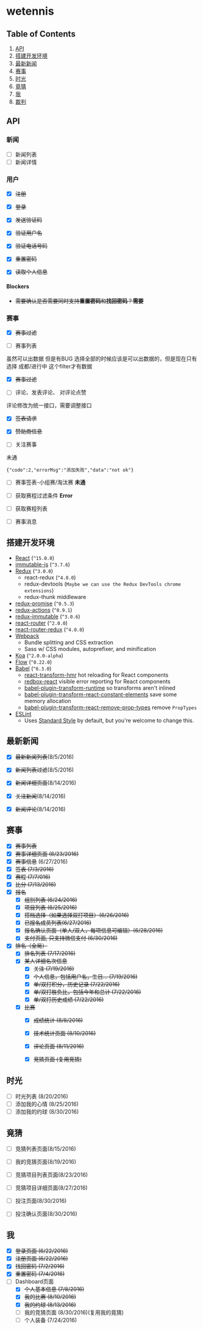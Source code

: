 wetennis
=============================

Table of Contents
-----------------
1. [API](#api)
1. [搭建开发环境](#setup-dev-env)
1. [最新新闻](#latest-news)
1. [赛事](#event)
1. [时光](#time)
1. [竟猜](#guess)
1. [我](#me)
1. [裁判](#裁判)

<!-- |Task|Description|Time|Progress|
|---|---|---|---|
|搭建开发环境|||Done|
|最新新闻|||Done|
|赛事|||70%|
|时光||70%|
|竟猜|||70%|
|我||||90%|
|裁判||||| -->

<a name='api'>API</a>
---------------------

### 新闻

- [ ] 新闻列表
- [ ] 新闻详情

### 用户

- [x] ~~注册~~

- [x] ~~登录~~

- [x] ~~发送验证码~~

- [x] ~~验证用户名~~

- [x] ~~验证电话号码~~

- [x] ~~重置密码~~

- [x] ~~读取个人信息~~

#### Blockers

- ~~需要确认是否需要同时支持**重置密码**和**找回密码**？**需要**~~


### 赛事

- [x] ~~赛事过滤~~

- [ ] 赛事列表

虽然可以出数据 但是有BUG 选择全部的时候应该是可以出数据的，但是现在只有选择 成都/进行中 这个filter才有数据

- [x] ~~赛事过滤~~

- [ ] 评论、发表评论、 对评论点赞

评论修改为统一接口，需要调整接口

- [x] ~~签表请求~~

- [x] ~~赞助商信息~~

- [ ] 关注赛事

未通

```
{"code":2,"errorMsg":"添加失败","data":"not ok"}
```

- [ ] 赛事签表-小组赛/淘汰赛 **未通**

- [ ] 获取赛程过滤条件 **Error**

- [ ] 获取赛程列表

- [ ] 赛事消息


<a name='setup-dev-env'>搭建开发环境</a>
--------------------------------------

* [React](https://github.com/facebook/react) (`^15.0.0`)
* [immutable-js](https://github.com/facebook/immutable-js) (`^3.7.6`)
* [Redux](https://github.com/rackt/redux) (`^3.0.0`)
  * react-redux (`^4.0.0`)
  * redux-devtools (`Maybe we can use the Redux DevTools chrome extensions`)
  * redux-thunk middleware
* [redux-promise](https://github.com/acdlite/redux-promise) (`^0.5.3`)
* [redux-actions](https://github.com/acdlite/redux-actions) (`^0.9.1`)
* [redux-immutable](https://github.com/gajus/redux-immutable) (`^3.0.6`)
* [react-router](https://github.com/rackt/react-router) (`^2.0.0`)
* [react-router-redux](https://github.com/rackt/react-router-redux) (`^4.0.0`)
* [Webpack](https://github.com/webpack/webpack)
  * Bundle splitting and CSS extraction
  * Sass w/ CSS modules, autoprefixer, and minification
* [Koa](https://github.com/koajs/koa) (`^2.0.0-alpha`)
* [Flow](http://flowtype.org/) (`^0.22.0`)
* [Babel](https://github.com/babel/babel) (`^6.3.0`)
  * [react-transform-hmr](https://github.com/gaearon/react-transform-hmr) hot reloading for React components
  * [redbox-react](https://github.com/KeywordBrain/redbox-react) visible error reporting for React components
  * [babel-plugin-transform-runtime](https://www.npmjs.com/package/babel-plugin-transform-runtime) so transforms aren't inlined
  * [babel-plugin-transform-react-constant-elements](https://babeljs.io/docs/plugins/transform-react-constant-elements/) save some memory allocation
  * [babel-plugin-transform-react-remove-prop-types](https://github.com/oliviertassinari/babel-plugin-transform-react-remove-prop-types) remove `PropTypes`
* [ESLint](http://eslint.org)
  * Uses [Standard Style](https://github.com/feross/standard) by default, but you're welcome to change this.


<a name='latest-news'>最新新闻</a>
---------------------------------

- [x] ~~最新新闻列表~~(8/5/2016)
- [x] ~~新闻列表过滤~~(8/5/2016)
- [x] ~~新闻详细页面~~(8/14/2016)
- [x] ~~关注新闻~~(8/14/2016)
- [x] ~~新闻评论~~(8/14/2016)


<a name='event'>赛事</a>
-----------------------

- [x] ~~赛事列表~~
- [x] ~~赛事详细页面 (6/23/2016)~~
- [x] ~~赛事信息~~ (6/27/2016)
- [x] ~~签表 (7/3/2016)~~
- [x] ~~赛程 (7/7/016)~~
- [x] ~~比分 (7/13/2016)~~
- [x] ~~报名~~
  - [x] ~~组别列表 (6/24/2016)~~
  - [x] ~~项目列表 (6/25/2016)~~
  - [x] ~~搭档选择（如果选择双打项目）(6/26/2016)~~
  - [x] ~~已报名成员列表(6/27/2016)~~
  - [x] ~~报名确认页面（单人/双人，每项信息可编辑）(6/28/2016)~~
  - [x] ~~支付页面, 只支持微信支付 (6/30/2016)~~
- [x] ~~排名（全局）~~
  - [x] ~~排名列表 (7/17/2016)~~
  - [x] ~~某人详细名次信息~~
    - [x] ~~关注 (7/19/2016)~~
    - [x] ~~个人信息，包括用户名，生日... (7/19/2016)~~
    - [x] ~~单/双打积分，历史记录 (7/22/2016)~~
    - [x] ~~单/双打胜负比，包括今年和总计 (7/22/2016)~~
    - [x] ~~单/双打历史成绩 (7/22/2016)~~
  - [x] ~~比赛~~
    - [x] ~~成绩统计 (8/8/2016)~~
    - [x] ~~技术统计页面 (8/10/2016)~~
    - [x] ~~评论页面 (8/11/2016)~~
    - [x] ~~竞猜页面 (复用竞猜)~~


<a name='time'>时光</a>
----------------------

- [ ] 时光列表 (8/20/2016)
- [ ] 添加我的心情 (8/25/2016)
- [ ] 添加我的约球 (8/30/2016)

<a name='guess'>竟猜</a>
-----------------------

- [ ] 竞猜列表页面(8/15/2016)
- [ ] 我的竞猜页面(8/19/2016)
- [ ] 竞猜项目列表页面(8/23/2016)
- [ ] 竞猜项目详细页面(8/27/2016)
- [ ] 投注页面(8/30/2016)
- [ ] 投注确认页面(8/30/2016)


<a name='me'>我</a>
------------------

- [x] ~~登录页面 (6/22/2016)~~
- [x] ~~注册页面 (6/22/2016)~~
- [x] ~~找回密码 (7/2/2016)~~
- [x] ~~重置密码 (7/4/2016)~~
- [ ] Dashboard页面
  - [x] ~~个人基本信息 (7/8/2016)~~
  - [x] ~~我的比赛 (8/10/2016)~~
  - [x] ~~我的约球 (8/13/2016)~~
  - [ ] 我的竞猜页面 (8/30/2016)(复用我的竟猜)
  - [ ] 个人装备 (7/24/2016)
